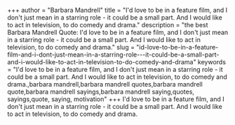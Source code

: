 +++
author = "Barbara Mandrell"
title = "I'd love to be in a feature film, and I don't just mean in a starring role - it could be a small part. And I would like to act in television, to do comedy and drama."
description = "the best Barbara Mandrell Quote: I'd love to be in a feature film, and I don't just mean in a starring role - it could be a small part. And I would like to act in television, to do comedy and drama."
slug = "id-love-to-be-in-a-feature-film-and-i-dont-just-mean-in-a-starring-role---it-could-be-a-small-part-and-i-would-like-to-act-in-television-to-do-comedy-and-drama"
keywords = "I'd love to be in a feature film, and I don't just mean in a starring role - it could be a small part. And I would like to act in television, to do comedy and drama.,barbara mandrell,barbara mandrell quotes,barbara mandrell quote,barbara mandrell sayings,barbara mandrell saying,quotes, sayings,quote, saying, motivation"
+++
I'd love to be in a feature film, and I don't just mean in a starring role - it could be a small part. And I would like to act in television, to do comedy and drama.

